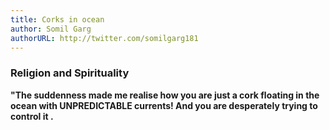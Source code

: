 ```yaml
---
title: Corks in ocean
author: Somil Garg
authorURL: http://twitter.com/somilgarg181 
---
```


### Religion and Spirituality
<!--truncate--> 

**"The suddenness made me realise how you are just a cork floating in the ocean with UNPREDICTABLE currents! And you are desperately trying to control it .**